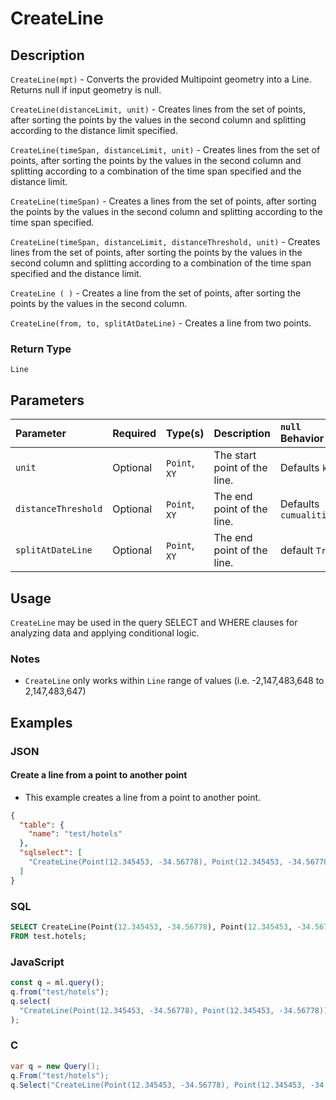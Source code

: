 # CreateLine

## Description

`CreateLine(mpt)` - Converts the provided Multipoint geometry into a Line. Returns null if input geometry is null.

`CreateLine(distanceLimit, unit)` - Creates lines from the set of points, after sorting the points by the values in the second column and splitting according to the distance limit specified.

`CreateLine(timeSpan, distanceLimit, unit)` - Creates lines from the set of points, after sorting the points by the values in the second column and splitting according to a combination of the time span specified and the distance limit.

`CreateLine(timeSpan)` - Creates a lines from the set of points, after sorting the points by the values in the second column and splitting according to the time span specified.

`CreateLine(timeSpan, distanceLimit, distanceThreshold, unit)` - Creates lines from the set of points, after sorting the points by the values in the second column and splitting according to a combination of the time span specified and the distance limit.

`CreateLine ( )` - Creates a line from the set of points, after sorting the points by the values in the second column.

`CreateLine(from, to, splitAtDateLine)` - Creates a line from two points.

### Return Type

`Line`

## Parameters

| Parameter           | Required | Type(s)       | Description                  | `null` Behavior        |
| :------------------ | :------- | :------------ | :--------------------------- | :--------------------- |
| `unit`              | Optional | `Point`, `XY` | The start point of the line. | Defaults `k`           |
| `distanceThreshold` | Optional | `Point`, `XY` | The end point of the line.   | Defaults `cumualitive` |
| `splitAtDateLine`   | Optional | `Point`, `XY` | The end point of the line.   | default `True`       |

## Usage

`CreateLine` may be used in the query SELECT and WHERE clauses for analyzing data and applying conditional logic.

### Notes

- `CreateLine` only works within `Line` range of values (i.e. -2,147,483,648 to 2,147,483,647)

## Examples

### JSON

#### Create a line from a point to another point

- This example creates a line from a point to another point.

```json
{
  "table": {
    "name": "test/hotels"
  },
  "sqlselect": [
    "CreateLine(Point(12.345453, -34.56778), Point(12.345453, -34.56778))"
  ]
}
```

### SQL

```sql
SELECT CreateLine(Point(12.345453, -34.56778), Point(12.345453, -34.56778)) AS Line
FROM test.hotels;
```

### JavaScript

```js
const q = ml.query();
q.from("test/hotels");
q.select(
  "CreateLine(Point(12.345453, -34.56778), Point(12.345453, -34.56778)) AS Line"
);
```

### C

```csharp
var q = new Query();
q.From("test/hotels");
q.Select("CreateLine(Point(12.345453, -34.56778), Point(12.345453, -34.56778)) AS Line");
```
